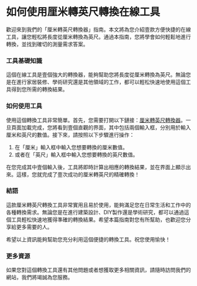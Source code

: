 如何使用厘米轉英尺轉換在線工具
===============

歡迎來到我們的「厘米轉英尺轉換器」指南。本文將為您介紹壹款方便快捷的在線工具，讓您輕松將長度從厘米轉換為英尺。通過本指南，您將學會如何輕鬆地進行轉換，並找到確切的測量需求答案。

### 工具基礎知識

這個在線工具是壹個強大的轉換器，能夠幫助您將長度從厘米轉換為英尺。無論您是在進行家居裝修、學術研究還是其他領域的工作，都可以輕松快速地使用這個工具得到您所需的轉換結果。

### 如何使用工具

使用這個轉換工具非常簡單。首先，您需要打開以下鏈接：[厘米轉英尺轉換器](https://www.onlinecalculatorsfree.com/zh-tw/convert/cm-to-feet.html)。一旦頁面加載完成，您將看到壹個直觀的界面，其中包括兩個輸入框，分別用於輸入厘米和英尺的數值。接下來，請按照以下步驟進行操作：

1. 在「厘米」輸入框中輸入您想要轉換的厘米數值。
2. 或者在「英尺」輸入框中輸入您想要轉換的英尺數值。

在您完成其中壹個輸入後，工具將即時計算出相應的轉換結果，並在界面上顯示出來。這樣，您就完成了壹次成功的厘米轉英尺的精確轉換！

### 結語

這款厘米轉英尺轉換工具非常實用且易於使用，能夠滿足您在日常生活和工作中的各種轉換需求。無論您是在進行建築設計、DIY製作還是學術研究，都可以通過這個工具輕松快速地獲得準確的轉換結果。希望本篇指南對您有所幫助，也歡迎您分享給更多需要的人。

希望以上資訊能夠幫助您充分利用這個便捷的轉換工具。祝您使用愉快！

### 更多資源

如果您對這個轉換工具還有其他問題或者想獲取更多相關資訊，請隨時訪問我們的網站，我們將竭誠為您服務。